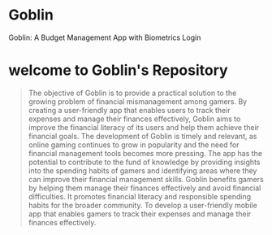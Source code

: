 # Goblin
Goblin: A Budget Management App with Biometrics Login

# **welcome to Goblin's Repository**

> The objective of Goblin is to provide a practical solution to the growing problem of financial mismanagement among gamers. By creating a user-friendly app that enables users to track their expenses and manage their finances effectively, Goblin aims to improve the financial literacy of its users and help them achieve their financial goals.
The development of Goblin is timely and relevant, as online gaming continues to grow in popularity and the need for financial management tools becomes more pressing. The app has the potential to contribute to the fund of knowledge by providing insights into the spending habits of gamers and identifying areas where they can improve their financial management skills.
Goblin benefits gamers by helping them manage their finances effectively and avoid financial difficulties. It promotes financial literacy and responsible spending habits for the broader community. To develop a user-friendly mobile app that enables gamers to track their expenses and manage their finances effectively.


